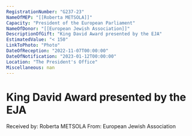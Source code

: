 ```yaml
---
RegistrationNumber: "G237-23"
NameOfMEP: "[[Roberta METSOLA]]"
Capacity: "President of the European Parliament"
NameOfDonor: "[[European Jewish Association]]"
DescriptionOfGift: "King David Award presented by the EJA"
EstimatedValue: "< 150"
LinkToPhoto: "Photo"
DateOfReception: "2022-11-07T00:00:00"
DateOfNotification: "2023-01-12T00:00:00"
Location: "The President's Office"
Miscellaneous: nan
---
```


# King David Award presented by the EJA

Received by: Roberta METSOLA
From: European Jewish Association
